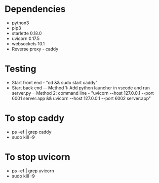 # Dependencies
- python3 
- pip3
- starlette               0.18.0
- uvicorn                 0.17.5
- websockets              10.1
- Reverse proxy - caddy

# Testing
- Start front end - "cd <project root> && sudo start caddy"
- Start back end
-- Method 1: Add python launcher in vscode and run server.py
--Method 2: command line - "uvicorn --host 127.0.0.1 --port 6001 server:app && uvicorn --host 127.0.0.1 --port 6002 server:app"

# To stop caddy
- ps -ef | grep caddy
- sudo kill -9 <pid>

# To stop uvicorn
- ps -ef | grep uvicorn
- sudo kill -9 <pid>

